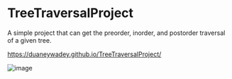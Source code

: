 # TreeTraversalProject

A simple project that can get the preorder, inorder, and postorder traversal of a given tree. 

https://duaneywadey.github.io/TreeTraversalProject/

![image](https://user-images.githubusercontent.com/88537860/171398558-c75be099-701f-48ae-9fa3-54042b644296.png)
